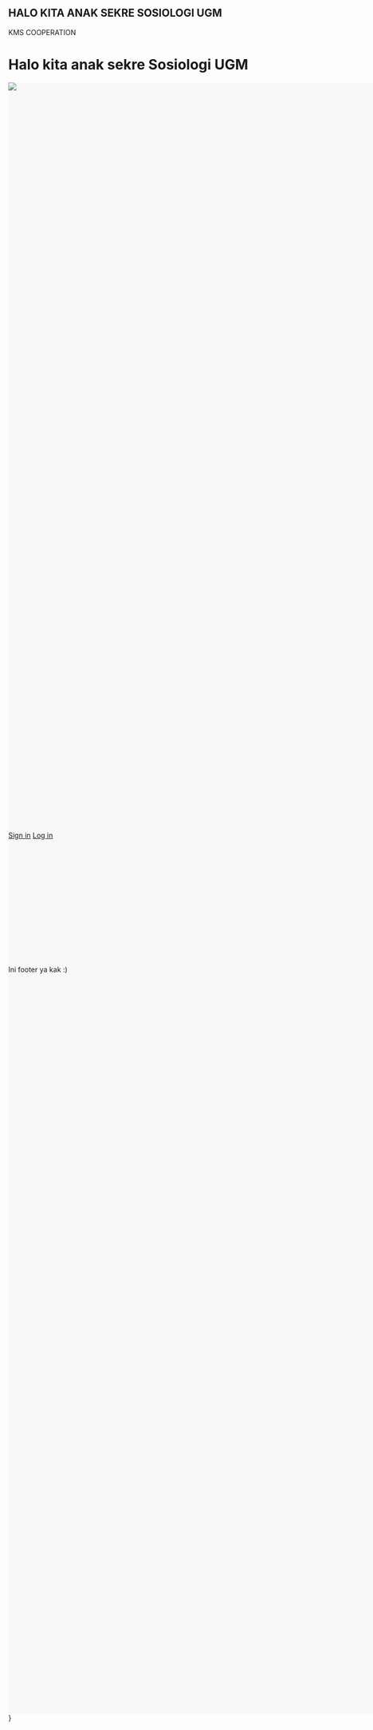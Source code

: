 ## HALO KITA ANAK SEKRE SOSIOLOGI UGM

<!DOCTYPE html>
<html>
  <head>
    <meta charset="utf-8">
    <title>Progate</title>KMS COOPERATION
  </head><link rel="stylesheet" href="stylesheet.css">
  <body>
      </header>
    <h1 class="title">Halo kita anak sekre Sosiologi UGM</h1>
    <div class="container">
          <div class="header-left">
            <img class="logo" src="https://sosiologi.fisipol.ugm.ac.id/wp-content/uploads/sites/1453/2021/03/head-blk.png">
          </div>
          <span class="fa fa-bars menu-icon"></span>
          <div class="header-right">
            <a href="#">Sign in</a>
            <a href="#" class="login">Log in</a>
          </div>
        </div>
    </head>
  </body>
    
    <div class="top-wrapper">
    <div class="container">
      <h1>KABINET KRENYESIN AJA</h1>
      <p>Kami adalah Mahasiswa dari Departemen Sosiologi UGM </p>
      <p>web ini digunakan KMS untuk mengetahui program-program terkini dari kabinet Krenyesin Aja</p>
      <div class="btn-wrapper">
        <a href="#" class="btn signup">Sign up with Email</a>
        <p>or</p>
        <a href="#" class="btn facebook"><span class="fa fa-facebook"></span>Sign up with Facebook</a>
        <a href="#" class="btn twitter"><span class="fa fa-twitter"></span>Sign up with Twitter</a>
      </div>
    </div>
  <footer<footer>
    <div class="container">
      <p>Ini footer ya kak :)</p>
    </div>
        }
        </div>
        </style>
        <body>
  </footer>
  <style> 
    div {
      width: 1500px;
      height: 1500px;
      background-color: rgb(248, 248, 248);
      position: relative;
      animation-name: example;
      animation-duration: 4s;
    }
    
    @keyframes example {
      0%   {background-color:rgb(255, 136, 0); left:0px; top:0px;}
      25%  {background-color:yellow; left:200px; top:0px;}
      50%  {background-color:blue; left:200px; top:200px;}
      75%  {background-color:green; left:0px; top:200px;}
      100% {background-color:rgb(255, 174, 0); left:0px; top:0px;}
    }
    </style>
    </head>
    <body>
    
    
    <div></div>
</html>


